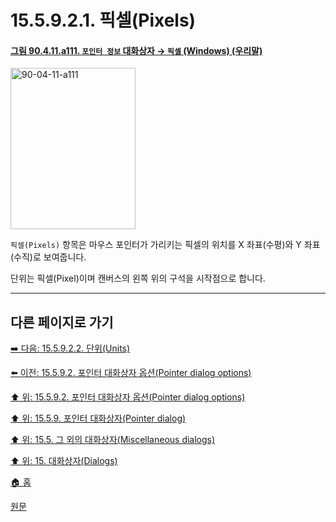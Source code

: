 # 15.5.9.2.1. 픽셀(Pixels)

<a id="90-04-11-a111"></a>

#### [그림 90.4.11.a111. `포인터 정보` 대화상자 → `픽셀` (Windows) (우리말)](./90-04-0011-pointer_information.md#90-04-11-a111)
<img width="200" height="258" alt="90-04-11-a111" src="https://github.com/user-attachments/assets/73fcff1d-6a44-4c5b-bd88-dcbc93f61733" />

`픽셀(Pixels)` 항목은 마우스 포인터가 가리키는 픽셀의 위치를 X 좌표(수평)와 Y 좌표(수직)로 보여줍니다.

단위는 픽셀(Pixel)이며 캔버스의 왼쪽 위의 구석을 시작점으로 합니다.

***

## 다른 페이지로 가기

[➡️ 다음: 15.5.9.2.2. 단위(Units)](./15-05-09-02-02-units.md)

[⬅️ 이전: 15.5.9.2. 포인터 대화상자 옵션(Pointer dialog options)](./15-05-09-02-00-pointer_dialog_options.md)

[⬆️ 위: 15.5.9.2. 포인터 대화상자 옵션(Pointer dialog options)](./15-05-09-02-00-pointer_dialog_options.md)

[⬆️ 위: 15.5.9. 포인터 대화상자(Pointer dialog)](./15-05-09-00-pointer-dialog.md)

[⬆️ 위: 15.5. 그 외의 대화상자(Miscellaneous dialogs)](./15-05-00-miscellaneous-dialogs.md)

[⬆️ 위: 15. 대화상자(Dialogs)](./15-00-dialogs.md)

[🏠 홈](./00-home.md)

[원문](https://docs.gimp.org/2.10/ko/gimp-pointer-info-dialog.html#idm22212)